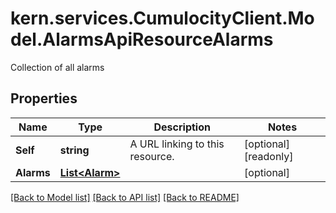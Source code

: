 # kern.services.CumulocityClient.Model.AlarmsApiResourceAlarms
Collection of all alarms

## Properties

Name | Type | Description | Notes
------------ | ------------- | ------------- | -------------
**Self** | **string** | A URL linking to this resource. | [optional] [readonly] 
**Alarms** | [**List&lt;Alarm&gt;**](Alarm.md) |  | [optional] 

[[Back to Model list]](../README.md#documentation-for-models) [[Back to API list]](../README.md#documentation-for-api-endpoints) [[Back to README]](../README.md)

